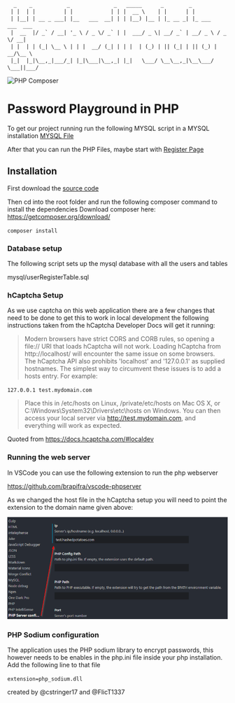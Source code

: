 
```
  _    _           _              _   _____      _        _                  
 | |  | |         | |            | | |  __ \    | |      | |                 
 | |__| | __ _ ___| |__   ___  __| | | |__) |__ | |_ __ _| |_ ___   ___  ___ 
 |  __  |/ _` / __| '_ \ / _ \/ _` | |  ___/ _ \| __/ _` | __/ _ \ / _ \/ __|
 | |  | | (_| \__ \ | | |  __/ (_| | | |  | (_) | || (_| | || (_) |  __/\__ \
 |_|  |_|\__,_|___/_| |_|\___|\__,_| |_|   \___/ \__\__,_|\__\___/ \___||___/
 ```
                                                                            


![PHP Composer](https://github.com/cstringer17/HashedPotatoes/workflows/PHP%20Composer/badge.svg)

# Password Playground in PHP

To get our project running run the following MYSQL script in a MYSQL installation [MYSQL File](./mysql/userRegisterTable.sql)

After that you can run the PHP Files, maybe start with [Register Page](./pages/register.php)



## Installation

First download the [source code](https://github.com/cstringer17/HashedPotatoes/releases/tag/v1.0)

Then cd into the root folder and run the following composer command to install the dependencies
Download composer here: https://getcomposer.org/download/

`composer install`

### Database setup

The following script sets up the mysql database with all the users and tables

mysql/userRegisterTable.sql

### hCaptcha Setup

As we use captcha on this web application there are a few changes that need to be done to get this to work in local development the following instructions taken from the hCaptcha Developer Docs will get it running:


> Modern browsers have strict CORS and CORB rules, so opening a file:// URI that loads hCaptcha will not work. Loading hCaptcha from http://localhost/ will encounter the same issue on some browsers. The hCaptcha API also prohibits 'localhost' and '127.0.0.1' as supplied hostnames.
> The simplest way to circumvent these issues is to add a hosts entry. For example:

`127.0.0.1 test.mydomain.com`

> Place this in /etc/hosts on Linux, /private/etc/hosts on Mac OS X, or C:\Windows\System32\Drivers\etc\hosts on Windows.
> You can then access your local server via http://test.mydomain.com, and everything will work as expected.

Quoted from https://docs.hcaptcha.com/#localdev


### Running the web server
In VSCode you can use the following extension to run the php webserver

https://github.com/brapifra/vscode-phpserver

As we changed the host file in the hCaptcha setup you will need to point the extension to the domain name given above:

![image](https://github.com/cstringer17/hashedpotatoes/blob/master/docs/web-server-config.png?raw=true)

### PHP Sodium configuration

The application uses the PHP sodium library to encrypt passwords, this however needs to be enables in the php.ini file inside your php installation. Add the following line to that file

`extension=php_sodium.dll`




created by @cstringer17 and @FlicT1337
